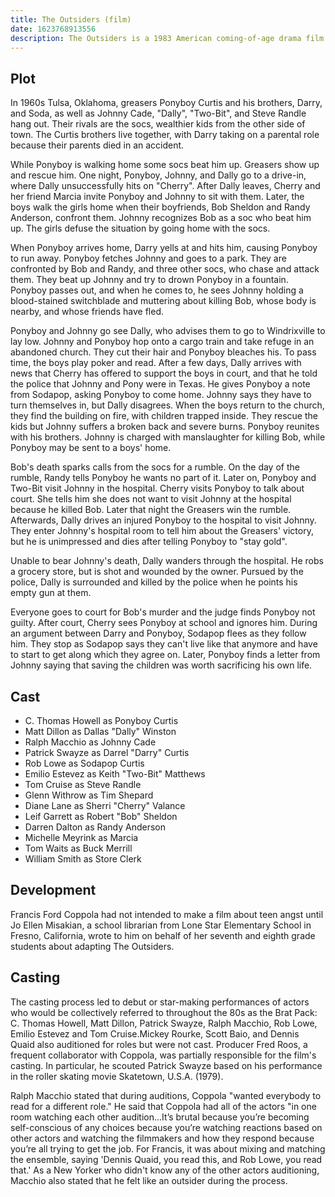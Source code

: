 ```yaml
---
title: The Outsiders (film)
date: 1623768913556
description: The Outsiders is a 1983 American coming-of-age drama film directed by Francis Ford Coppola. The film is an adaptation of the 1967 novel of the same name by S. E. Hinton and was released on March 25, 1983 in the United States. Jo Ellen Misakian, a librarian at Lone Star Elementary School in Fresno, California, and her students were responsible for inspiring Coppola to make the film
---
```


## Plot
In 1960s Tulsa, Oklahoma, greasers Ponyboy Curtis and his brothers, Darry, and Soda, as well as Johnny Cade, "Dally", "Two-Bit", and Steve Randle hang out. Their rivals are the socs, wealthier kids from the other side of town. The Curtis brothers live together, with Darry taking on a parental role because their parents died in an accident.

While Ponyboy is walking home some socs beat him up. Greasers show up and rescue him. One night, Ponyboy, Johnny, and Dally go to a drive-in, where Dally unsuccessfully hits on "Cherry". After Dally leaves, Cherry and her friend Marcia invite Ponyboy and Johnny to sit with them. Later, the boys walk the girls home when their boyfriends, Bob Sheldon and Randy Anderson, confront them. Johnny recognizes Bob as a soc who beat him up. The girls defuse the situation by going home with the socs.

When Ponyboy arrives home, Darry yells at and hits him, causing Ponyboy to run away. Ponyboy fetches Johnny and goes to a park. They are confronted by Bob and Randy, and three other socs, who chase and attack them. They beat up Johnny and try to drown Ponyboy in a fountain. Ponyboy passes out, and when he comes to, he sees Johnny holding a blood-stained switchblade and muttering about killing Bob, whose body is nearby, and whose friends have fled.

Ponyboy and Johnny go see Dally, who advises them to go to Windrixville to lay low. Johnny and Ponyboy hop onto a cargo train and take refuge in an abandoned church. They cut their hair and Ponyboy bleaches his. To pass time, the boys play poker and read. After a few days, Dally arrives with news that Cherry has offered to support the boys in court, and that he told the police that Johnny and Pony were in Texas. He gives Ponyboy a note from Sodapop, asking Ponyboy to come home. Johnny says they have to turn themselves in, but Dally disagrees. When the boys return to the church, they find the building on fire, with children trapped inside. They rescue the kids but Johnny suffers a broken back and severe burns. Ponyboy reunites with his brothers. Johnny is charged with manslaughter for killing Bob, while Ponyboy may be sent to a boys' home.

Bob's death sparks calls from the socs for a rumble. On the day of the rumble, Randy tells Ponyboy he wants no part of it. Later on, Ponyboy and Two-Bit visit Johnny in the hospital. Cherry visits Ponyboy to talk about court. She tells him she does not want to visit Johnny at the hospital because he killed Bob. Later that night the Greasers win the rumble. Afterwards, Dally drives an injured Ponyboy to the hospital to visit Johnny. They enter Johnny's hospital room to tell him about the Greasers' victory, but he is unimpressed and dies after telling Ponyboy to "stay gold".

Unable to bear Johnny's death, Dally wanders through the hospital. He robs a grocery store, but is shot and wounded by the owner. Pursued by the police, Dally is surrounded and killed by the police when he points his empty gun at them.

Everyone goes to court for Bob's murder and the judge finds Ponyboy not guilty. After court, Cherry sees Ponyboy at school and ignores him. During an argument between Darry and Ponyboy, Sodapop flees as they follow him. They stop as Sodapop says they can't live like that anymore and have to start to get along which they agree on. Later, Ponyboy finds a letter from Johnny saying that saving the children was worth sacrificing his own life. 

## Cast 

-  C. Thomas Howell as Ponyboy Curtis
-  Matt Dillon as Dallas "Dally" Winston
-  Ralph Macchio as Johnny Cade
-  Patrick Swayze as Darrel "Darry" Curtis
-  Rob Lowe as Sodapop Curtis
-  Emilio Estevez as Keith "Two-Bit" Matthews
-  Tom Cruise as Steve Randle
-  Glenn Withrow as Tim Shepard
-  Diane Lane as Sherri "Cherry" Valance
-  Leif Garrett as Robert "Bob" Sheldon
-  Darren Dalton as Randy Anderson
-  Michelle Meyrink as Marcia
-  Tom Waits as Buck Merrill
-  William Smith as Store Clerk

## Development

Francis Ford Coppola had not intended to make a film about teen angst until Jo Ellen Misakian, a school librarian from Lone Star Elementary School in Fresno, California, wrote to him on behalf of her seventh and eighth grade students about adapting The Outsiders.

## Casting

The casting process led to debut or star-making performances of actors who would be collectively referred to throughout the 80s as the Brat Pack: C. Thomas Howell, Matt Dillon, Patrick Swayze, Ralph Macchio, Rob Lowe, Emilio Estevez and Tom Cruise.Mickey Rourke, Scott Baio, and Dennis Quaid also auditioned for roles but were not cast. Producer Fred Roos, a frequent collaborator with Coppola, was partially responsible for the film's casting. In particular, he scouted Patrick Swayze based on his performance in the roller skating movie Skatetown, U.S.A. (1979).

Ralph Macchio stated that during auditions, Coppola "wanted everybody to read for a different role." He said that Coppola had all of the actors "in one room watching each other audition...It’s brutal because you’re becoming self-conscious of any choices because you’re watching reactions based on other actors and watching the filmmakers and how they respond because you’re all trying to get the job. For Francis, it was about mixing and matching the ensemble, saying 'Dennis Quaid, you read this, and Rob Lowe, you read that.' As a New Yorker who didn't know any of the other actors auditioning, Macchio also stated that he felt like an outsider during the process.